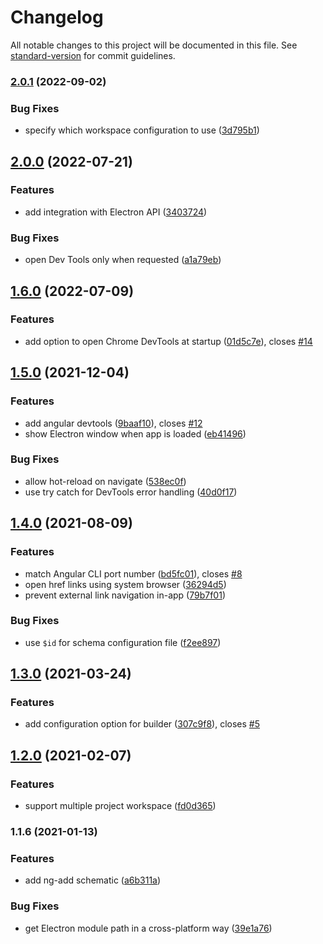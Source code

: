 # Changelog

All notable changes to this project will be documented in this file. See [standard-version](https://github.com/conventional-changelog/standard-version) for commit guidelines.

### [2.0.1](https://github.com/bampakoa/ngx-electronify/compare/2.0.0...2.0.1) (2022-09-02)


### Bug Fixes

* specify which workspace configuration to use ([3d795b1](https://github.com/bampakoa/ngx-electronify/commit/3d795b1b799d0ec79a9f0f7b3a8f527304982fda))

## [2.0.0](https://github.com/bampakoa/ngx-electronify/compare/1.6.0...2.0.0) (2022-07-21)


### Features

* add integration with Electron API ([3403724](https://github.com/bampakoa/ngx-electronify/commit/34037248f619cd0aece2bd664c688343f2d427c1))


### Bug Fixes

* open Dev Tools only when requested ([a1a79eb](https://github.com/bampakoa/ngx-electronify/commit/a1a79ebfde50d303b649d70b0cec02d11feb3b61))

## [1.6.0](https://github.com/bampakoa/ngx-electronify/compare/1.5.0...1.6.0) (2022-07-09)


### Features

* add option to open Chrome DevTools at startup ([01d5c7e](https://github.com/bampakoa/ngx-electronify/commit/01d5c7e3148834895c1f0350b6eac94c658f4cff)), closes [#14](https://github.com/bampakoa/ngx-electronify/issues/14)

## [1.5.0](https://github.com/bampakoa/ngx-electronify/compare/1.4.0...1.5.0) (2021-12-04)


### Features

* add angular devtools ([9baaf10](https://github.com/bampakoa/ngx-electronify/commit/9baaf10594cfc6a0931e0a5321211332b268d6d8)), closes [#12](https://github.com/bampakoa/ngx-electronify/issues/12)
* show Electron window when app is loaded ([eb41496](https://github.com/bampakoa/ngx-electronify/commit/eb41496fe66b0bbd4d27159157a9e447c1f9d49a))


### Bug Fixes

* allow hot-reload on navigate ([538ec0f](https://github.com/bampakoa/ngx-electronify/commit/538ec0fb9e086b8d07527e6e1b356dc73ffd25ac))
* use try catch for DevTools error handling ([40d0f17](https://github.com/bampakoa/ngx-electronify/commit/40d0f17c7c680576e803ec1326437f7d89b7a9c7))

## [1.4.0](https://github.com/bampakoa/ngx-electronify/compare/1.3.0...1.4.0) (2021-08-09)


### Features

* match Angular CLI port number ([bd5fc01](https://github.com/bampakoa/ngx-electronify/commit/bd5fc01db75b998e35fe5419eb7e77be31bdebbb)), closes [#8](https://github.com/bampakoa/ngx-electronify/issues/8)
* open href links using system browser ([36294d5](https://github.com/bampakoa/ngx-electronify/commit/36294d5f9c7af2638fd87f933db266478592e208))
* prevent external link navigation in-app ([79b7f01](https://github.com/bampakoa/ngx-electronify/commit/79b7f0140053746993525a8df8cf67446968bdcd))


### Bug Fixes

* use `$id` for schema configuration file ([f2ee897](https://github.com/bampakoa/ngx-electronify/commit/f2ee8975e3b57f9808efdd77c0a1ef82e76fcca2))

## [1.3.0](https://github.com/bampakoa/ngx-electronify/compare/1.2.0...1.3.0) (2021-03-24)


### Features

* add configuration option for builder ([307c9f8](https://github.com/bampakoa/ngx-electronify/commit/307c9f8951030bd260dc7ede0da9f732815791fa)), closes [#5](https://github.com/bampakoa/ngx-electronify/issues/5)

## [1.2.0](https://github.com/bampakoa/ngx-electronify/compare/1.1.6...1.2.0) (2021-02-07)


### Features

* support multiple project workspace ([fd0d365](https://github.com/bampakoa/ngx-electronify/commit/fd0d36542fbb7f5e22857b13f8be2b60a53e0a25))

### 1.1.6 (2021-01-13)


### Features

* add ng-add schematic ([a6b311a](https://github.com/bampakoa/ngx-electronify/commit/a6b311ab2f0d7f8db8e3a7f77027b0b0dc1bb7e0))

### Bug Fixes

* get Electron module path in a cross-platform way ([39e1a76](https://github.com/bampakoa/ngx-electronify/commit/39e1a76ffe3d5a3c1b8ccec84e2df739ea18ca03))